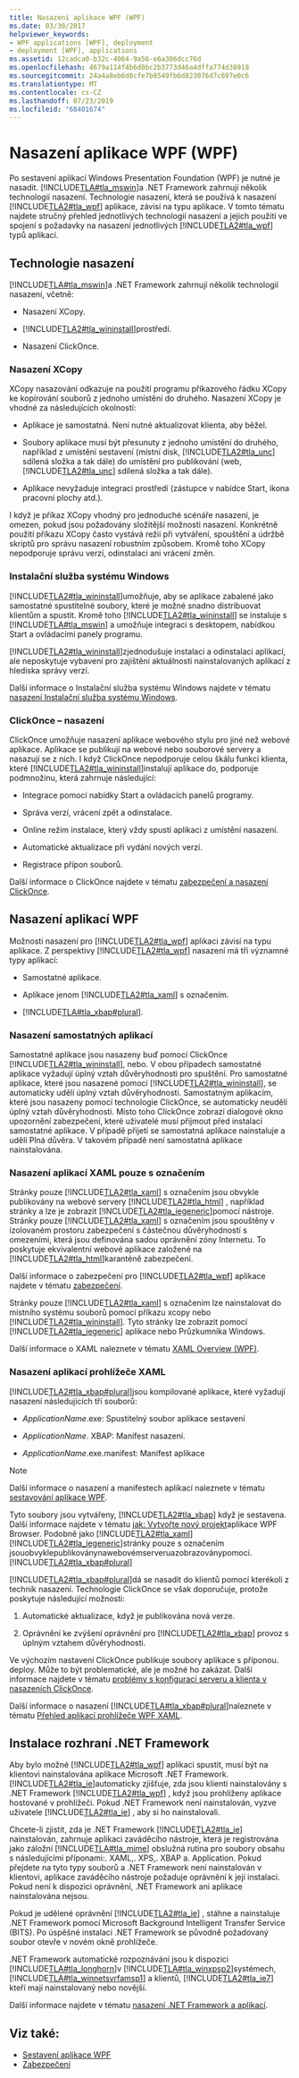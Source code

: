 ```yaml
---
title: Nasazení aplikace WPF (WPF)
ms.date: 03/30/2017
helpviewer_keywords:
- WPF applications [WPF], deployment
- deployment [WPF], applications
ms.assetid: 12cadca0-b32c-4064-9a56-e6a306dcc76d
ms.openlocfilehash: 4679a114f4b6d0bc2b3773d46a4dffa774d38918
ms.sourcegitcommit: 24a4a8eb6d8cfe7b8549fb6d823076d7c697e0c6
ms.translationtype: MT
ms.contentlocale: cs-CZ
ms.lasthandoff: 07/23/2019
ms.locfileid: "68401674"
---
```

# <a name="deploying-a-wpf-application-wpf"></a>Nasazení aplikace WPF (WPF)
Po sestavení aplikací Windows Presentation Foundation (WPF) je nutné je nasadit. [!INCLUDE[TLA#tla_mswin](../../../../includes/tlasharptla-mswin-md.md)]a .NET Framework zahrnují několik technologií nasazení. Technologie nasazení, která se používá k nasazení [!INCLUDE[TLA2#tla_wpf](../../../../includes/tla2sharptla-wpf-md.md)] aplikace, závisí na typu aplikace. V tomto tématu najdete stručný přehled jednotlivých technologií nasazení a jejich použití ve spojení s požadavky na nasazení jednotlivých [!INCLUDE[TLA2#tla_wpf](../../../../includes/tla2sharptla-wpf-md.md)] typů aplikací.  

<a name="Deployment_Technologies"></a>   
## <a name="deployment-technologies"></a>Technologie nasazení  
 [!INCLUDE[TLA#tla_mswin](../../../../includes/tlasharptla-mswin-md.md)]a .NET Framework zahrnují několik technologií nasazení, včetně:  
  
- Nasazení XCopy.  
  
- [!INCLUDE[TLA2#tla_wininstall](../../../../includes/tla2sharptla-wininstall-md.md)]prostředí.  
  
- Nasazení ClickOnce.  
  
<a name="XCopy_Deployment"></a>   
### <a name="xcopy-deployment"></a>Nasazení XCopy  
 XCopy nasazování odkazuje na použití programu příkazového řádku XCopy ke kopírování souborů z jednoho umístění do druhého. Nasazení XCopy je vhodné za následujících okolností:  
  
- Aplikace je samostatná. Není nutné aktualizovat klienta, aby běžel.  
  
- Soubory aplikace musí být přesunuty z jednoho umístění do druhého, například z umístění sestavení (místní disk, [!INCLUDE[TLA2#tla_unc](../../../../includes/tla2sharptla-unc-md.md)] sdílená složka a tak dále) do umístění pro publikování (web, [!INCLUDE[TLA2#tla_unc](../../../../includes/tla2sharptla-unc-md.md)] sdílená složka a tak dále).  
  
- Aplikace nevyžaduje integraci prostředí (zástupce v nabídce Start, ikona pracovní plochy atd.).  
  
 I když je příkaz XCopy vhodný pro jednoduché scénáře nasazení, je omezen, pokud jsou požadovány složitější možnosti nasazení. Konkrétně použití příkazu XCopy často vystává režii při vytváření, spouštění a údržbě skriptů pro správu nasazení robustním způsobem. Kromě toho XCopy nepodporuje správu verzí, odinstalaci ani vrácení změn.  
  
<a name="Windows_Installer"></a>   
### <a name="windows-installer"></a>Instalační služba systému Windows  
 [!INCLUDE[TLA2#tla_wininstall](../../../../includes/tla2sharptla-wininstall-md.md)]umožňuje, aby se aplikace zabalené jako samostatné spustitelné soubory, které je možné snadno distribuovat klientům a spustit. Kromě toho [!INCLUDE[TLA2#tla_wininstall](../../../../includes/tla2sharptla-wininstall-md.md)] se instaluje s [!INCLUDE[TLA#tla_mswin](../../../../includes/tlasharptla-mswin-md.md)] a umožňuje integraci s desktopem, nabídkou Start a ovládacími panely programu.  
  
 [!INCLUDE[TLA2#tla_wininstall](../../../../includes/tla2sharptla-wininstall-md.md)]zjednodušuje instalaci a odinstalaci aplikací, ale neposkytuje vybavení pro zajištění aktuálnosti nainstalovaných aplikací z hlediska správy verzí.  
  
 Další informace o Instalační služba systému Windows najdete v tématu [nasazení Instalační služba systému Windows](/visualstudio/deployment/deploying-applications-services-and-components#create-an-installer-package-windows-desktop).
  
<a name="ClickOnce_Deployment"></a>   
### <a name="clickonce-deployment"></a>ClickOnce – nasazení  
 ClickOnce umožňuje nasazení aplikace webového stylu pro jiné než webové aplikace. Aplikace se publikují na webové nebo souborové servery a nasazují se z nich. I když ClickOnce nepodporuje celou škálu funkcí klienta, které [!INCLUDE[TLA2#tla_wininstall](../../../../includes/tla2sharptla-wininstall-md.md)]instalují aplikace do, podporuje podmnožinu, která zahrnuje následující:  
  
- Integrace pomocí nabídky Start a ovládacích panelů programy.  
  
- Správa verzí, vrácení zpět a odinstalace.  
  
- Online režim instalace, který vždy spustí aplikaci z umístění nasazení.  
  
- Automatické aktualizace při vydání nových verzí.  
  
- Registrace přípon souborů.  
  
 Další informace o ClickOnce najdete v tématu [zabezpečení a nasazení ClickOnce](/visualstudio/deployment/clickonce-security-and-deployment).  
  
<a name="Deploying_WPF_Applications"></a>   
## <a name="deploying-wpf-applications"></a>Nasazení aplikací WPF  
 Možnosti nasazení pro [!INCLUDE[TLA2#tla_wpf](../../../../includes/tla2sharptla-wpf-md.md)] aplikaci závisí na typu aplikace. Z perspektivy [!INCLUDE[TLA2#tla_wpf](../../../../includes/tla2sharptla-wpf-md.md)] nasazení má tři významné typy aplikací:  
  
- Samostatné aplikace.  
  
- Aplikace jenom [!INCLUDE[TLA2#tla_xaml](../../../../includes/tla2sharptla-xaml-md.md)] s označením.  
  
- [!INCLUDE[TLA#tla_xbap#plural](../../../../includes/tlasharptla-xbapsharpplural-md.md)].  
  
<a name="Deploying_Standalone_Applications"></a>   
### <a name="deploying-standalone-applications"></a>Nasazení samostatných aplikací  
 Samostatné aplikace jsou nasazeny buď pomocí ClickOnce [!INCLUDE[TLA2#tla_wininstall](../../../../includes/tla2sharptla-wininstall-md.md)], nebo. V obou případech samostatné aplikace vyžadují úplný vztah důvěryhodnosti pro spuštění. Pro samostatné aplikace, které jsou nasazené pomocí [!INCLUDE[TLA2#tla_wininstall](../../../../includes/tla2sharptla-wininstall-md.md)], se automaticky udělí úplný vztah důvěryhodnosti. Samostatným aplikacím, které jsou nasazeny pomocí technologie ClickOnce, se automaticky neudělí úplný vztah důvěryhodnosti. Místo toho ClickOnce zobrazí dialogové okno upozornění zabezpečení, které uživatelé musí přijmout před instalací samostatné aplikace. V případě přijetí se samostatná aplikace nainstaluje a udělí Plná důvěra. V takovém případě není samostatná aplikace nainstalována.  
  
<a name="Deploying_Markup_Only_XAML_Applications"></a>   
### <a name="deploying-markup-only-xaml-applications"></a>Nasazení aplikací XAML pouze s označením  
 Stránky pouze [!INCLUDE[TLA2#tla_xaml](../../../../includes/tla2sharptla-xaml-md.md)] s označením jsou obvykle publikovány na webové servery [!INCLUDE[TLA2#tla_html](../../../../includes/tla2sharptla-html-md.md)] , například stránky a lze je zobrazit [!INCLUDE[TLA2#tla_iegeneric](../../../../includes/tla2sharptla-iegeneric-md.md)]pomocí nástroje. Stránky pouze [!INCLUDE[TLA2#tla_xaml](../../../../includes/tla2sharptla-xaml-md.md)] s označením jsou spouštěny v izolovaném prostoru zabezpečení s částečnou důvěryhodností s omezeními, která jsou definována sadou oprávnění zóny Internetu. To poskytuje ekvivalentní webové aplikace založené na [!INCLUDE[TLA2#tla_html](../../../../includes/tla2sharptla-html-md.md)]karanténě zabezpečení.  
  
 Další informace o zabezpečení pro [!INCLUDE[TLA2#tla_wpf](../../../../includes/tla2sharptla-wpf-md.md)] aplikace najdete v tématu [zabezpečení](../security-wpf.md).  
  
 Stránky pouze [!INCLUDE[TLA2#tla_xaml](../../../../includes/tla2sharptla-xaml-md.md)] s označením lze nainstalovat do místního systému souborů pomocí příkazu xcopy nebo [!INCLUDE[TLA2#tla_wininstall](../../../../includes/tla2sharptla-wininstall-md.md)]. Tyto stránky lze zobrazit pomocí [!INCLUDE[TLA2#tla_iegeneric](../../../../includes/tla2sharptla-iegeneric-md.md)] aplikace nebo Průzkumníka Windows.  
  
 Další informace o XAML naleznete v tématu [XAML Overview (WPF)](../advanced/xaml-overview-wpf.md).  
  
<a name="Deploying_XAML_Browser_Applications"></a>   
### <a name="deploying-xaml-browser-applications"></a>Nasazení aplikací prohlížeče XAML  
 [!INCLUDE[TLA2#tla_xbap#plural](../../../../includes/tla2sharptla-xbapsharpplural-md.md)]jsou kompilované aplikace, které vyžadují nasazení následujících tří souborů:  
  
- *ApplicationName*.exe: Spustitelný soubor aplikace sestavení  
  
- *ApplicationName*. XBAP: Manifest nasazení.  
  
- *ApplicationName*.exe.manifest: Manifest aplikace  
  
> [!NOTE]
>  Další informace o nasazení a manifestech aplikací naleznete v tématu [sestavování aplikace WPF](building-a-wpf-application-wpf.md).  
  
 Tyto soubory jsou vytvářeny, [!INCLUDE[TLA2#tla_xbap](../../../../includes/tla2sharptla-xbap-md.md)] když je sestavena. Další informace najdete v tématu [jak: Vytvořte nový projekt](https://docs.microsoft.com/previous-versions/visualstudio/visual-studio-2010/bb628663(v=vs.100))aplikace WPF Browser. Podobně jako [!INCLUDE[TLA2#tla_xaml](../../../../includes/tla2sharptla-xaml-md.md)] [!INCLUDE[TLA2#tla_iegeneric](../../../../includes/tla2sharptla-iegeneric-md.md)]stránky pouze s označením jsouobvyklepublikoványnawebovémserveruazobrazoványpomocí.[!INCLUDE[TLA2#tla_xbap#plural](../../../../includes/tla2sharptla-xbapsharpplural-md.md)]  
  
 [!INCLUDE[TLA2#tla_xbap#plural](../../../../includes/tla2sharptla-xbapsharpplural-md.md)]dá se nasadit do klientů pomocí kterékoli z technik nasazení. Technologie ClickOnce se však doporučuje, protože poskytuje následující možnosti:  
  
1. Automatické aktualizace, když je publikována nová verze.  
  
2. Oprávnění ke zvýšení oprávnění pro [!INCLUDE[TLA2#tla_xbap](../../../../includes/tla2sharptla-xbap-md.md)] provoz s úplným vztahem důvěryhodnosti.  
  
 Ve výchozím nastavení ClickOnce publikuje soubory aplikace s příponou. deploy. Může to být problematické, ale je možné ho zakázat. Další informace najdete v tématu [problémy s konfigurací serveru a klienta v nasazeních ClickOnce](/visualstudio/deployment/server-and-client-configuration-issues-in-clickonce-deployments).  
  
 Další informace o nasazení [!INCLUDE[TLA#tla_xbap#plural](../../../../includes/tlasharptla-xbapsharpplural-md.md)]naleznete v tématu [Přehled aplikací prohlížeče WPF XAML](wpf-xaml-browser-applications-overview.md).  
  
<a name="Installing__NET_Framework_3_0"></a>   
## <a name="installing-the-net-framework"></a>Instalace rozhraní .NET Framework  
 Aby bylo možné [!INCLUDE[TLA2#tla_wpf](../../../../includes/tla2sharptla-wpf-md.md)] aplikaci spustit, musí být na klientovi nainstalována aplikace Microsoft .NET Framework. [!INCLUDE[TLA2#tla_ie](../../../../includes/tla2sharptla-ie-md.md)]automaticky zjišťuje, zda jsou klienti nainstalovány s .NET Framework [!INCLUDE[TLA2#tla_wpf](../../../../includes/tla2sharptla-wpf-md.md)] , když jsou prohlíženy aplikace hostované v prohlížeči. Pokud .NET Framework není nainstalován, vyzve uživatele [!INCLUDE[TLA2#tla_ie](../../../../includes/tla2sharptla-ie-md.md)] , aby si ho nainstalovali.  
  
 Chcete-li zjistit, zda je .NET Framework [!INCLUDE[TLA2#tla_ie](../../../../includes/tla2sharptla-ie-md.md)] nainstalován, zahrnuje aplikaci zaváděcího nástroje, která je registrována jako záložní [!INCLUDE[TLA#tla_mime](../../../../includes/tlasharptla-mime-md.md)] obslužná rutina pro soubory obsahu s následujícími příponami:. XAML,. XPS,. XBAP a. Application. Pokud přejdete na tyto typy souborů a .NET Framework není nainstalován v klientovi, aplikace zaváděcího nástroje požaduje oprávnění k její instalaci. Pokud není k dispozici oprávnění, .NET Framework ani aplikace nainstalována nejsou.  
  
 Pokud je udělené oprávnění [!INCLUDE[TLA2#tla_ie](../../../../includes/tla2sharptla-ie-md.md)] , stáhne a nainstaluje .NET Framework pomocí Microsoft Background Intelligent Transfer Service (BITS). Po úspěšné instalaci .NET Framework se původně požadovaný soubor otevře v novém okně prohlížeče.  
  
 .NET Framework automatické rozpoznávání jsou k dispozici [!INCLUDE[TLA#tla_longhorn](../../../../includes/tlasharptla-longhorn-md.md)]v [!INCLUDE[TLA#tla_winxpsp2](../../../../includes/tlasharptla-winxpsp2-md.md)]systémech, [!INCLUDE[TLA#tla_winnetsvrfamsp1](../../../../includes/tlasharptla-winnetsvrfamsp1-md.md)] a klientů, [!INCLUDE[TLA2#tla_ie7](../../../../includes/tla2sharptla-ie7-md.md)] kteří mají nainstalovaný nebo novější.  
  
 Další informace najdete v tématu [nasazení .NET Framework a aplikací](../../deployment/index.md).  
  
## <a name="see-also"></a>Viz také:

- [Sestavení aplikace WPF](building-a-wpf-application-wpf.md)
- [Zabezpečení](../security-wpf.md)
